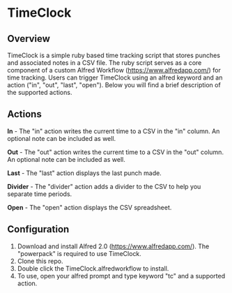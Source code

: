 # TimeClock

## Overview
TimeClock is a simple ruby based time tracking script that stores punches and associated notes in a CSV file. The ruby script serves as a core component of a custom Alfred Workflow (https://www.alfredapp.com/) for time tracking. Users can trigger TimeClock using an alfred keyword and an action ("in", "out", "last", "open"). Below you will find a brief description of the supported actions.

## Actions

**In** - The "in" action writes the current time to a CSV in the "in" column. An optional note can be included as well.

**Out** - The "out" action writes the current time to a CSV in the "out" column. An optional note can be included as well.

**Last** - The "last" action displays the last punch made.

**Divider** - The "divider" action adds a divider to the CSV to help you separate time periods.

**Open** - The "open" action displays the CSV spreadsheet.

## Configuration

1. Download and install Alfred 2.0 (https://www.alfredapp.com/). The "powerpack" is required to use TimeClock.
2. Clone this repo.
3. Double click the TimeClock.alfredworkflow to install.
4. To use, open your alfred prompt and type keyword "tc" and a supported action.


